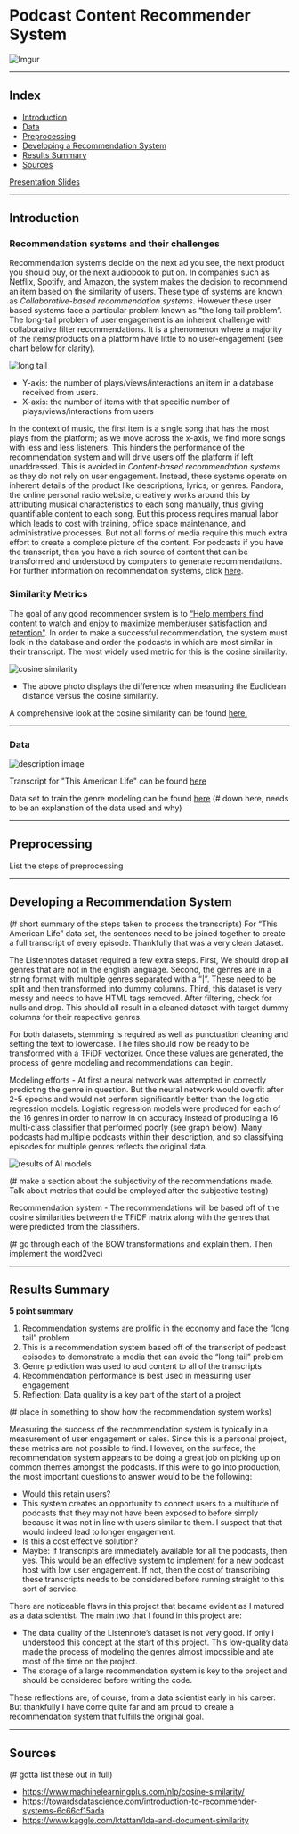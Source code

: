 

# Podcast Content Recommender System
![Imgur](https://i.imgur.com/4wCsqh6.png)
___________________________
## Index

- [Introduction](https://github.com/cspalding93/Podcast-Recommender-System#introduction)
- [Data](https://github.com/cspalding93/Podcast-Recommender-System#data)
- [Preprocessing](https://github.com/cspalding93/Podcast-Recommender-System#preprocessing)
- [Developing a Recommendation System](https://github.com/cspalding93/Podcast-Recommender-System#developing-a-recommendation-system)
- [Results Summary](https://github.com/cspalding93/Podcast-Recommender-System#results-summary)
- [Sources](https://github.com/cspalding93/Podcast-Recommender-System#sources)

[Presentation Slides](https://docs.google.com/presentation/d/1Qy40fhh0Euq8YckrmwKK_Z4MhWib4W0FKJwAOCMsefc/edit?usp=sharing)

_________________________
## Introduction  
   
### Recommendation systems and their challenges
Recommendation systems decide on the next ad you see, the next product you should buy, or the next audiobook to put on. In companies such as Netflix, Spotify, and Amazon, the system makes the decision to recommend an item based on the similarity of users. These type of systems are known as *Collaborative-based recommendation systems*. However these user based systems face a particular problem known as “the long tail problem”. The long-tail problem of user engagement is an inherent challenge with collaborative filter recommendations. It is a phenomenon where a majority of the items/products on a platform have little to no user-engagement (see chart below for clarity).

![long tail](https://i.imgur.com/1FAgk81.png)
- Y-axis: the number of plays/views/interactions an item in a database received from users.
- X-axis: the number of items with that specific number of plays/views/interactions from users

In the context of music, the first item is a single song that has the most plays from the platform; as we move across the x-axis, we find more songs with less and less listeners. This hinders the performance of the recommendation system and will drive users off the platform if left unaddressed. This is avoided in *Content-based recommendation systems* as they do not rely on user engagement. Instead, these systems operate on inherent details of the product like descriptions, lyrics, or genres. Pandora, the online personal radio website, creatively works around this by attributing musical characteristics to each song manually, thus giving quantifiable content to each song. But this process requires manual labor which leads to cost with training, office space maintenance, and administrative processes. But not all forms of media require this much extra effort to create a complete picture of the content. For podcasts if you have the transcript, then you have a rich source of content that can be transformed and understood by computers to generate recommendations. For further information on recommendation systems, click [here](https://towardsdatascience.com/introduction-to-recommender-systems-6c66cf15ada).

### Similarity Metrics

The goal of any good recommender system is to [“Help members find content to watch and enjoy to maximize member/user satisfaction and retention"](https://www.slideshare.net/moustaki/some-pitfalls-of-distributed-learning). In order to make a successful recommendation, the system must look in the database and order the podcasts in which are most similar in their transcript. The most widely used metric for this is the cosine similarity.

![cosine similarity](https://i.imgur.com/L7jes3w.png)
- The above photo displays the difference when measuring the Euclidean distance versus the cosine similarity.

A comprehensive look at the cosine similarity can be found [here.](https://www.machinelearningplus.com/nlp/cosine-similarity/)
_________________________
### Data
![description image](https://i.imgur.com/EKTgCG7.png)

Transcript for "This American Life" can be found [here](https://data.world/cjewell/this-american-life-transcripts)

Data set to train the genre modeling can be found [here](https://www.kaggle.com/listennotes/all-podcast-episodes-published-in-december-2017)
(# down here, needs to be an explanation of the data used and why)
_________________________
## Preprocessing
List the steps of preprocessing

_________________________
## Developing a Recommendation System 
(# short summary of the steps taken to process the transcripts)
For “This American Life” data set, the sentences need to be joined together to create a full transcript of every episode. Thankfully that was a very clean dataset. 

The Listennotes dataset required a few extra steps. First, We should drop all genres that are not in the english language. Second, the genres are in a string format with multiple genres separated with a “|”. These need to be split and then transformed into dummy columns. Third, this dataset is very messy and needs to have HTML tags removed. After filtering, check for nulls and drop. This should all result in a cleaned dataset with target dummy columns for their respective genres.

For both datasets, stemming is required as well as punctuation cleaning and setting the text to lowercase. The files should now be ready to be transformed with a TFiDF vectorizer. Once these values are generated, the process of genre modeling and recommendations can begin.

Modeling efforts - At first a neural network was attempted in correctly predicting the genre in question. But the neural network would overfit after 2-5 epochs and would not perform significantly better than the logistic regression models. Logistic regression models were produced for each of the 16 genres in order to narrow in on accuracy instead of producing a 16 multi-class classifier that performed poorly (see graph below). Many podcasts had multiple podcasts within their description, and so classifying episodes for multiple genres reflects the original data.

![results of AI models](https://i.imgur.com/IVQzB8t.png)

(# make a section about the subjectivity of the recommendations made. Talk about metrics that could be employed after the subjective testing)

Recommendation system - The recommendations will be based off of the cosine similarities between the TFiDF matrix along with the genres that were predicted from the classifiers. 

(# go through each of the BOW transformations and explain them. Then implement the word2vec)
_________________________
## Results Summary

**5 point summary**
1. Recommendation systems are prolific in the economy and face the “long tail” problem
2. This is a recommendation system based off of the transcript of podcast episodes to demonstrate a media that can avoid the “long tail” problem
3. Genre prediction was used to add content to all of the transcripts
4. Recommendation performance is best used in measuring user engagement
5. Reflection: Data quality is a key part of the start of a project 

(# place in something to  show how the recommendation system works)

Measuring the success of the recommendation system is typically in a measurement of user engagement or sales. Since this is a personal project, these metrics are not possible to find. However, on the surface, the recommendation system appears to be doing a great job on picking up on common themes amongst the podcasts. If this were to go into production, the most important questions to answer would to be the following:

- Would this retain users?
 - This system creates an opportunity to connect users to a multitude of podcasts that they may not have been exposed to before simply because it was not in line with users similar to them. I suspect that that would indeed lead to longer engagement. 
- Is this a cost effective solution?
 - Maybe: If transcripts are immediately available for all the podcasts, then yes. This would be an effective system to implement for a new podcast host with low user engagement. If not, then the cost of transcribing these transcripts needs to be considered before running straight to this sort of service.

There are noticeable flaws in this project that became evident as I matured as a data scientist. The main two that I found in this project are:

- The data quality of the Listennote’s dataset is not very good. If only I understood this concept at the start of this project. This low-quality data made the process of modeling the genres almost impossible and ate most of the time on the project. 
- The storage of a large recommendation system is key to the project and should be considered before writing the code. 
 
These reflections are, of course, from a data scientist early in his career. But thankfully I have come quite far and am proud to create a recommendation system that fulfills the original goal. 
_________________________
## Sources
(# gotta list these out in full)

- https://www.machinelearningplus.com/nlp/cosine-similarity/
- https://towardsdatascience.com/introduction-to-recommender-systems-6c66cf15ada
- https://www.kaggle.com/ktattan/lda-and-document-similarity

